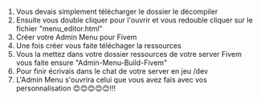 1. Vous devais simplement télécharger le dossier le décompiler
2. Ensuite vous double cliquer pour l'ouvrir et vous redouble cliquer sur le fichier "menu_editor.html"
3. Créer votre Admin Menu pour Fivem
4. Une fois créer vous faite téléchager la ressources
5. Vous la mettez dans votre dossier ressources de votre server Fivem vous faite ensure "Admin-Menu-Build-Fivem"
6. Pour finir écrivais dans le chat de votre server en jeu /dev
7. L'Admin Menu s'ouvrira celui que vous avez fais avec vos personnalisation 😊😊😊😊😊!!!
